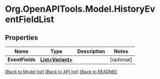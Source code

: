 # Org.OpenAPITools.Model.HistoryEventFieldList

## Properties

Name | Type | Description | Notes
------------ | ------------- | ------------- | -------------
**EventFields** | [**List&lt;Variant&gt;**](Variant.md) |  | [optional] 

[[Back to Model list]](../README.md#documentation-for-models) [[Back to API list]](../README.md#documentation-for-api-endpoints) [[Back to README]](../README.md)

